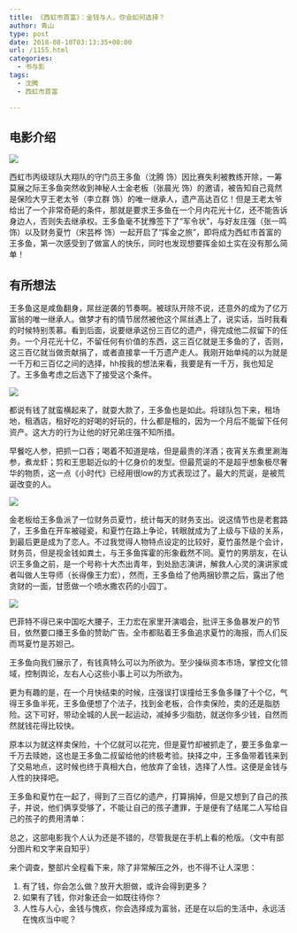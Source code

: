 ```yaml
---
title: 《西虹市首富》：金钱与人，你会如何选择？
author: 青山
type: post
date: 2018-08-10T03:13:35+00:00
url: /1155.html
categories:
  - 书与影
tags:
  - 沈腾
  - 西虹市首富

---
```

## 电影介绍

![](https://yinji-1253682336.cos.ap-guangzhou.myqcloud.com/2019/10/a838a-006zMFlZgy1fu4fox99rxj30os0dwq4l.jpg)

西虹市丙级球队大翔队的守门员王多鱼（沈腾 饰）因比赛失利被教练开除，一筹莫展之际王多鱼突然收到神秘人士金老板（张晨光 饰）的邀请，被告知自己竟然是保险大亨王老太爷（李立群 饰）的唯一继承人，遗产高达百亿！但是王老太爷给出了一个非常奇葩的条件，那就是要求王多鱼在一个月内花光十亿，还不能告诉身边人，否则失去继承权。王多鱼毫不犹豫签下了“军令状”，与好友庄强（张一鸣 饰）以及财务夏竹（宋芸桦 饰）一起开启了“挥金之旅”，即将成为西虹市首富的王多鱼，第一次感受到了做富人的快乐，同时也发现想要挥金如土实在没有那么简单！

## 有所想法

王多鱼这是咸鱼翻身，屌丝逆袭的节奏啊。被球队开除不说，还意外的成为了亿万富翁的唯一继承人。做梦才有的情节居然被他这个屌丝遇上了，说实话，当时我看的时候特别羡慕。看到后面，说要继承这份三百亿的遗产，得完成他二叔留下的任务。一个月花光十亿，不留任何有价值的东西，这三百亿就是王多鱼的了，否则，这三百亿就当做贡献捐了，或者直接拿一千万遗产走人。我刚开始单纯的以为就是一千万和三百亿之间的选择，hh按我的想法来看，我要是有一千万，我也知足了。王多鱼考虑之后选下了接受这个条件。

![](https://yinji-1253682336.cos.ap-guangzhou.myqcloud.com/2019/10/d3ccb-006zMFlZgy1fu4el6w1xij30hs0b33zc.jpg)

都说有钱了就蛮横起来了，就耍大款了，王多鱼也是如此。将球队包下来，租场地，租酒店，租好吃的好喝的好玩的，什么都是租的，因为一个月后不能留下任何资产。这大方的行为让他的好兄弟庄强不知所措。

早餐吃人参，把抓一口吞；喝着不知道是啥，但是最贵的洋酒；夜宵关东煮里涮海参，煮龙虾；剪和王思聪近似的十亿身价的发型。但最荒诞的不是超乎想象极尽奢华的物质，这一点《小时代》已经用很low的方式表现过了。最大的荒诞，是被荒诞改变的人。

![](https://yinji-1253682336.cos.ap-guangzhou.myqcloud.com/2019/10/9ea66-006zMFlZgy1fu4f0836ryj30hs0a0aam.jpg)

金老板给王多鱼派了一位财务员夏竹，统计每天的财务支出。说这情节也是老套路了，王多鱼在开车被碰瓷，和夏竹在路上争论，转眼就成为了上级与下级的关系，到最后更是成为了恋人。不过我觉得人物特点设定的比较好，夏竹虽然是个会计，财务员，但是视金钱如粪土，与王多鱼挥霍的形象截然不同。夏竹的男朋友，在认识王多鱼之前，是一个号称十大杰出青年，到处励志演讲，解救人心灵的演讲家或者叫做人生导师（长得像王力宏），然而，王多鱼给了他两捆钞票之后，露出了他贪财的一面，甘愿做一个喷水撒农药的小园丁。

![](https://yinji-1253682336.cos.ap-guangzhou.myqcloud.com/2019/10/30b4d-006zMFlZgy1fu4exh3ji8j30qe0hladk.jpg)

巴菲特不得已来中国吃大腰子，王力宏在家里开演唱会，批评王多鱼暴发户的节目，依然要口播王多鱼的赞助广告。全市都贴着王多鱼追求夏竹的海报，而人们反而骂夏竹是苏妲己。

王多鱼向我们展示了，有钱真特么可以为所欲为。至少操纵资本市场，掌控文化领域，控制舆论，左右人心这些小事上可以为所欲为。

更为有趣的是，在一个月快结束的时候，庄强误打误撞给王多鱼多赚了十个亿，气得王多鱼半死，王多鱼便想了个法子，找到金老板，合作卖保险，卖的还是脂肪险。这下可好，带动全城的人民一起运动，减掉多少脂肪，就送你多少钱，自然而然就钱花得比较快。

原本以为就这样卖保险，十个亿就可以花完，但是夏竹却被抓走了，要王多鱼拿一千万去赎她，这也是王多鱼二叔留给他的终极考验。抉择之中，王多鱼带着钱来到了交易地点，这时候也终于真相大白，他放弃了金钱，选择了人性。这便是金钱与人性的抉择吧。

王多鱼和夏竹在一起了，得到了三百亿的遗产，打算捐掉，但是又想到了自己的孩子，并说，他们俩享受够了，不能让自己的孩子遭罪，于是便有了结尾二人写给自己的孩子的费用清单：
  
总之，这部电影我个人认为还是不错的，尽管我是在手机上看的枪版。（文中有部分图片和文字来自知乎）

来个调查，整部片全程看下来，除了非常解压之外，也不得不让人深思：

1. 有了钱，你会怎么做？放开大胆做，或许会得到更多？
2. 如果有了钱，你对象还会一如既往待你？
3. 人性与人心，金钱与愧疚，你会选择成为富翁，还是在以后的生活中，永远活在愧疚当中呢？